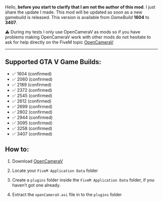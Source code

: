 Hello, **before you start to clarify that I am not the author of this mod**. I just share the update I made.
This mod will be updated as soon as a new gamebuild is released. 
This version is available from *GameBuild* **1604** to **3407**. 

⚠️ During my tests I only use OpenCameraV as mods so if you have problems making OpenCameraV work with other mods do not hesitate to ask for help directly on the FiveM topic [OpenCameraV](https://forum.cfx.re/t/opencamerav-gamebuilds-1604-to-3258/5146852)

---

## Supported GTA V Game Builds:

- ✅ 1604 (confirmed)
- ✅ 2060 (confirmed)
- ✅ 2189 (confirmed)
- ✅ 2372 (confirmed)
- ✅ 2545 (confirmed)
- ✅ 2612 (confirmed)
- ✅ 2699 (confirmed)
- ✅ 2802 (confirmed)
- ✅ 2944 (confirmed)
- ✅ 3095 (confirmed)
- ✅ 3258 (confirmed)
- ✅ 3407 (confirmed)


## How to:

1. Download [OpenCameraV](https://github.com/Z3do/OpenCameraV/releases)

2. Locate your `FiveM Application Data` folder

4. Create a `plugins` folder inside the `FiveM Application Data` folder, if you haven’t got one already.

5. Extract the `openCameraV.asi` file in to the `plugins` folder
